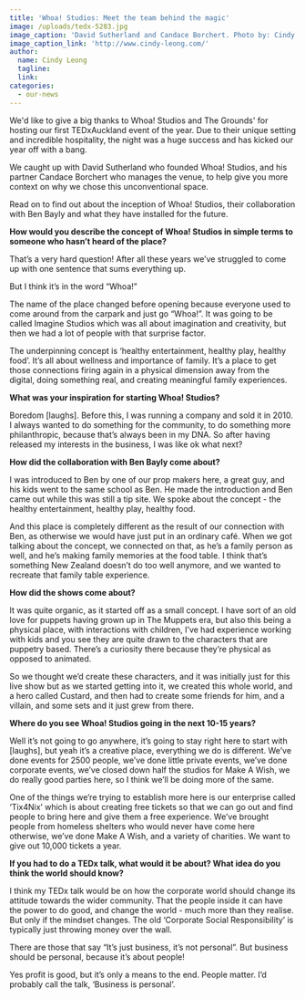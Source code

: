 ```yaml
---
title: 'Whoa! Studios: Meet the team behind the magic'
image: /uploads/tedx-5283.jpg
image_caption: 'David Sutherland and Candace Borchert. Photo by: Cindy Leong'
image_caption_link: 'http://www.cindy-leong.com/'
author:
  name: Cindy Leong
  tagline:
  link:
categories:
  - our-news
---
```


We'd like to give a big thanks to Whoa\! Studios and The Grounds' for hosting our first TEDxAuckland event of the year. Due to their unique setting and incredible hospitality, the night was a huge success and has kicked our year off with a bang.

We caught up with David Sutherland who founded Whoa\! Studios, and his partner Candace Borchert who manages the venue, to help give you more context on why we chose this unconventional space.&nbsp;

Read on to find out about the inception of Whoa\! Studios, their collaboration with Ben Bayly and what they have installed for the future.

**How would you describe the concept of Whoa\! Studios in simple terms to someone who hasn’t heard of the place?**

That’s a very hard question\! After all these years we’ve struggled to come up with one sentence that sums everything up.&nbsp;

But I think it’s in the word “Whoa\!”

The name of the place changed before opening because everyone used to come around from the carpark and just go “Whoa\!”. It was going to be called Imagine Studios which was all about imagination and creativity, but then we had a lot of people with that surprise factor.&nbsp;

The underpinning concept is ‘healthy entertainment, healthy play, healthy food’. It’s all about wellness and importance of family. It’s a place to get those connections firing again in a physical dimension away from the digital, doing something real, and creating meaningful family experiences.

**What was your inspiration for starting Whoa\! Studios?**

Boredom \[laughs\]. Before this, I was running a company and sold it in 2010. I always wanted to do something for the community, to do something more philanthropic, because that’s always been in my DNA. So after having released my interests in the business, I was like ok what next?&nbsp;

**How did the collaboration with Ben Bayly come about?&nbsp;**

I was introduced to Ben by one of our prop makers here, a great guy, and his kids went to the same school as Ben. He made the introduction and Ben came out while this was still a tip site. We spoke about the concept - the healthy entertainment, healthy play, healthy food.&nbsp;

And this place is completely different as the result of our connection with Ben, as otherwise we would have just put in an ordinary caf&eacute;. When we got talking about the concept, we connected on that, as he’s a family person as well, and he’s making family memories at the food table. I think that’s something New Zealand doesn’t do too well anymore, and we wanted to recreate that family table experience.&nbsp;

**How did the shows come about?&nbsp;**

It was quite organic, as it started off as a small concept. I have sort of an old love for puppets having grown up in The Muppets era, but also this being a physical place, with interactions with children, I’ve had experience working with kids and you see they are quite drawn to the characters that are puppetry based. There’s a curiosity there because they’re physical as opposed to animated.&nbsp;

So we thought we’d create these characters, and it was initially just for this live show but as we started getting into it, we created this whole world, and a hero called Custard, and then had to create some friends for him, and a villain, and some sets and it just grew from there.&nbsp;

**Where do you see Whoa\! Studios going in the next 10-15 years?&nbsp;**

Well it’s not going to go anywhere, it’s going to stay right here to start with \[laughs\], but yeah it’s a creative place, everything we do is different. We’ve done events for 2500 people, we’ve done little private events, we’ve done corporate events, we’ve closed down half the studios for Make A Wish, we do really good parties here, so I think we’ll be doing more of the same.&nbsp;

One of the things we’re trying to establish more here is our enterprise called ‘Tix4Nix’ which is about creating free tickets so that we can go out and find people to bring here and give them a free experience. We’ve brought people from homeless shelters who would never have come here otherwise, we’ve done Make A Wish, and a variety of charities. We want to give out 10,000 tickets a year.

**If you had to do a TEDx talk, what would it be about? What idea do you think the world should know?**

I think my TEDx talk would be on how the corporate world should change its attitude towards the wider community. That the people inside it can have the power to do good, and change the world - much more than they realise. But only if the mindset changes. The old ‘Corporate Social Responsibility’ is typically just throwing money over the wall.

There are those that say “It’s just business, it’s not personal”. But business should be personal, because it’s about people\!&nbsp;

Yes profit is good, but it’s only a means to the end. People matter. I’d probably call the talk, ‘Business is personal’.